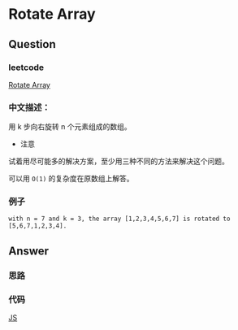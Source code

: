 # Rotate Array

## Question

### leetcode

[Rotate Array](https://leetcode.com/problems/rotate-array/description/)

### 中文描述：

用 k 步向右旋转 n 个元素组成的数组。

* 注意

试着用尽可能多的解决方案，至少用三种不同的方法来解决这个问题。

可以用 `O(1)` 的复杂度在原数组上解答。

### 例子

```
with n = 7 and k = 3, the array [1,2,3,4,5,6,7] is rotated to [5,6,7,1,2,3,4].
```

## Answer

### 思路

### 代码

[JS]()
